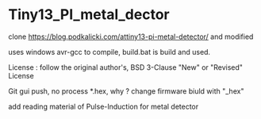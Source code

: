 # Tiny13_PI_metal_dector  

clone https://blog.podkalicki.com/attiny13-pi-metal-detector/ and modified

uses windows avr-gcc to compile, build.bat is build and used.

License : follow the original author's, BSD 3-Clause "New" or "Revised" License  

Git gui push, no process *.hex, why ? change firmware biuld with "_hex"

add reading material of Pulse-Induction for metal detector  
